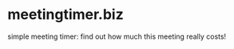 meetingtimer.biz
================

simple meeting timer: find out how much this meeting really costs!
